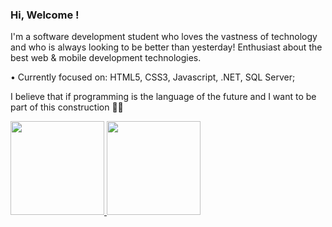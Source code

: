 ### Hi, Welcome ! 

I'm a software development student who loves the vastness of technology and who is always looking to be better than yesterday! Enthusiast about the best web & mobile development technologies.

• Currently focused on: HTML5, CSS3, Javascript, .NET, SQL Server; 

I believe that if programming is the language of the future and I want to be part of this construction 👩‍💻

<a href="https://github.com/camilasmarques">
  <img height="150em" src="https://github-readme-stats.vercel.app/api/top-langs/?username=camilasmarques&layout=compact&theme=dracula"/>
  <img height="150em" src="https://github-readme-stats.vercel.app/api?username=camilasmarques&theme=dracula&show_icons=true"/>
<div>
